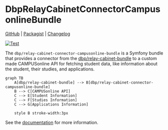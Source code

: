 # DbpRelayCabinetConnectorCampusonlineBundle

[GitHub](https://github.com/digital-blueprint/relay-cabinet-connector-campusonline-bundle) |
[Packagist](https://packagist.org/packages/dbp/relay-cabinet-connector-campusonline-bundle) |
[Changelog](https://github.com/digital-blueprint/relay-cabinet-connector-campusonline-bundle/blob/main/CHANGELOG.md)

[![Test](https://github.com/digital-blueprint/relay-cabinet-connector-campusonline-bundle/actions/workflows/test.yml/badge.svg)](https://github.com/digital-blueprint/relay-cabinet-connector-campusonline-bundle/actions/workflows/test.yml)

The `dbp/relay-cabinet-connector-campusonline-bundle` is a Symfony bundle that
provides a connector from the
[dbp/relay-cabinet-bundle](https://packagist.org/packages/dbp/relay-cabinet-bundle)
to a custom made CAMPUSonline API for fetching student data, like information
about the student, their studies, and applications.

```mermaid
graph TB
    A[dbp/relay-cabinet-bundle] --> B[dbp/relay-cabinet-connector-campusonline-bundle]
    B --> C[CAMPUSonline API]
    C --> E[Student Information]
    C --> F[Studies Information]
    C --> G[Applications Information]

    style B stroke-width:3px
```

See the [documentation](./docs/README.md) for more information.
